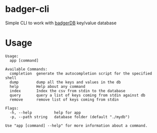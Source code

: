 # badger-cli
Simple CLI to work with [badgerDB](https://github.com/dgraph-io/badger) key/value database 


# Usage

```
Usage:
  app [command]

Available Commands:
  completion  generate the autocompletion script for the specified shell
  dump        dump all the keys and values in the db
  help        Help about any command
  index       Index the csv from stdin to the database
  query       query a list of keys coming from stdin against db
  remove      remove list of keys coming from stdin

Flags:
  -h, --help          help for app
  -p, --path string   database folder (default "./mydb")

Use "app [command] --help" for more information about a command.
```
